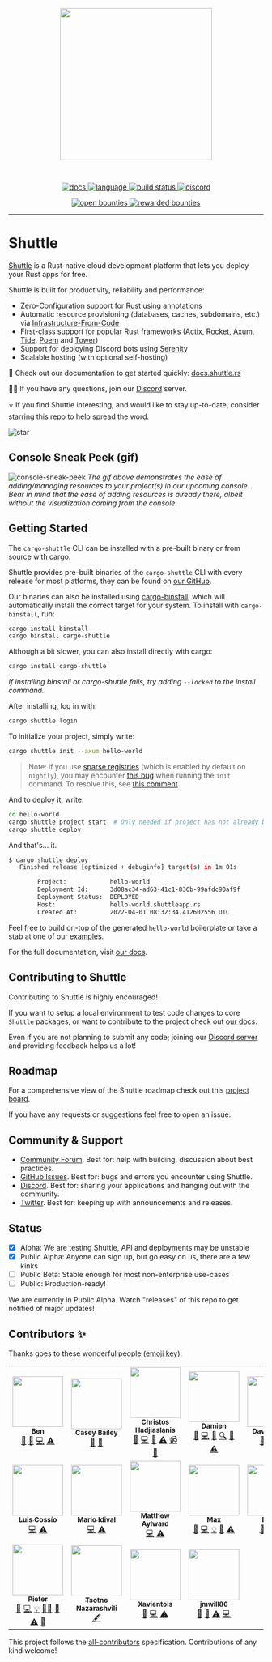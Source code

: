 <!-- markdownlint-disable -->
<p align="center">
<img width="300" src="https://raw.githubusercontent.com/shuttle-hq/shuttle/master/assets/logo-rectangle-transparent.png"/>
</p>
<br>
<p align=center>
  <a href="https://docs.rs/shuttle-runtime">
    <img alt="docs" src="https://img.shields.io/badge/docs-reference-orange">
  </a>
  <a href="https://github.com/shuttle-hq/shuttle/search?l=rust">
    <img alt="language" src="https://img.shields.io/badge/language-Rust-orange.svg">
  </a>
  <a href="https://circleci.com/gh/shuttle-hq/shuttle/">
    <img alt="build status" src="https://circleci.com/gh/shuttle-hq/shuttle.svg?style=shield"/>
  </a>
  <a href="https://discord.gg/shuttle">
    <img alt="discord" src="https://img.shields.io/discord/803236282088161321?logo=discord"/>
  </a>
</p>
<p align="center">
  <a href="https://console.algora.io/org/shuttle/bounties?status=open">
    <img alt="open bounties" src="https://img.shields.io/endpoint?url=https%3A%2F%2Fconsole.algora.io%2Fapi%2Fshields%2Fshuttle%2Fbounties%3Fstatus%3Dopen"/>
  </a>
  <a href="https://console.algora.io/org/shuttle/bounties?status=completed">
    <img alt="rewarded bounties" src="https://img.shields.io/endpoint?url=https%3A%2F%2Fconsole.algora.io%2Fapi%2Fshields%2Fshuttle%2Fbounties%3Fstatus%3Dcompleted"/>
  </a>
</p>
<!-- markdownlint-restore -->

---

# Shuttle

[Shuttle](https://www.shuttle.rs/) is a Rust-native cloud development platform that lets you deploy your Rust apps for free.

Shuttle is built for productivity, reliability and performance:

- Zero-Configuration support for Rust using annotations
- Automatic resource provisioning (databases, caches, subdomains, etc.) via [Infrastructure-From-Code](https://www.shuttle.rs/blog/2022/05/09/ifc)
- First-class support for popular Rust frameworks ([Actix](https://docs.shuttle.rs/examples/actix), [Rocket](https://docs.shuttle.rs/examples/rocket), [Axum](https://docs.shuttle.rs/examples/axum),
  [Tide](https://docs.shuttle.rs/examples/tide), [Poem](https://docs.shuttle.rs/examples/poem) and [Tower](https://docs.shuttle.rs/examples/tower))
- Support for deploying Discord bots using [Serenity](https://docs.shuttle.rs/examples/serenity)
- Scalable hosting (with optional self-hosting)

📖 Check out our documentation to get started quickly: [docs.shuttle.rs](https://docs.shuttle.rs)

🙋‍♂️ If you have any questions, join our [Discord](https://discord.gg/shuttle) server.

⭐ If you find Shuttle interesting, and would like to stay up-to-date, consider starring this repo to help spread the word.

![star](https://i.imgur.com/kLWmThm.gif)

## Console Sneak Peek (gif)

![console-sneak-peek](https://i.imgur.com/1qdWipP.gif)
*The gif above demonstrates the ease of adding/managing resources to your project(s) in our upcoming console. Bear in mind that the ease of adding resources is already there, albeit without the visualization coming from the console.*

## Getting Started

The `cargo-shuttle` CLI can be installed with a pre-built binary or from source with cargo.

Shuttle provides pre-built binaries of the `cargo-shuttle` CLI with every release
for most platforms, they can be found on [our GitHub](https://github.com/shuttle-hq/shuttle/releases/latest).

Our binaries can also be installed using [cargo-binstall](https://github.com/cargo-bins/cargo-binstall),
which will automatically install the correct target for your system.
To install with `cargo-binstall`, run:

```sh
cargo install binstall
cargo binstall cargo-shuttle
```

Although a bit slower, you can also install directly with cargo:

```sh
cargo install cargo-shuttle
```

*If installing binstall or cargo-shuttle fails, try adding `--locked` to the install command.*

After installing, log in with:

```sh
cargo shuttle login
```

To initialize your project, simply write:

```bash
cargo shuttle init --axum hello-world
```

> Note: if you use [sparse registries](https://blog.rust-lang.org/inside-rust/2023/01/30/cargo-sparse-protocol.html) (which is enabled by default on `nightly`), you may encounter [this bug](https://github.com/shuttle-hq/shuttle/issues/821) when running the `init` command. To resolve this, see [this comment](https://github.com/shuttle-hq/shuttle/issues/821#issuecomment-1525317860).

And to deploy it, write:

```bash
cd hello-world
cargo shuttle project start  # Only needed if project has not already been created during init
cargo shuttle deploy
```

And that's... it.

```bash
$ cargo shuttle deploy
   Finished release [optimized + debuginfo] target(s) in 1m 01s

        Project:            hello-world
        Deployment Id:      3d08ac34-ad63-41c1-836b-99afdc90af9f
        Deployment Status:  DEPLOYED
        Host:               hello-world.shuttleapp.rs
        Created At:         2022-04-01 08:32:34.412602556 UTC
```

Feel free to build on-top of the generated `hello-world` boilerplate or take a stab at one of our [examples](https://docs.shuttle.rs/examples/axum).

For the full documentation, visit [our docs](https://docs.shuttle.rs).

## Contributing to Shuttle

Contributing to Shuttle is highly encouraged!

If you want to setup a local environment to test code changes to core `Shuttle` packages, or want to contribute to the project check out [our docs](https://docs.shuttle.rs/community/contribute).

Even if you are not planning to submit any code; joining our [Discord server](https://discord.gg/shuttle) and providing feedback helps us a lot!

## Roadmap

For a comprehensive view of the Shuttle roadmap check out this [project board](https://github.com/orgs/shuttle-hq/projects/4).

If you have any requests or suggestions feel free to open an issue.

## Community & Support

- [Community Forum](https://github.com/shuttle-hq/shuttle/discussions). Best for: help with building, discussion about best practices.
- [GitHub Issues](https://github.com/shuttle-hq/shuttle/issues). Best for: bugs and errors you encounter using Shuttle.
- [Discord](https://discord.gg/shuttle). Best for: sharing your applications and hanging out with the community.
- [Twitter](https://twitter.com/shuttle_dev). Best for: keeping up with announcements and releases.

## Status

- [x] Alpha: We are testing Shuttle, API and deployments may be unstable
- [x] Public Alpha: Anyone can sign up, but go easy on us,
  there are a few kinks
- [ ] Public Beta: Stable enough for most non-enterprise use-cases
- [ ] Public: Production-ready!

We are currently in Public Alpha. Watch "releases" of this repo to get
notified of major updates!

## Contributors ✨

Thanks goes to these wonderful people ([emoji key](https://allcontributors.org/docs/en/emoji-key)):

<!-- ALL-CONTRIBUTORS-LIST:START - Do not remove or modify this section -->
<!-- prettier-ignore-start -->
<!-- markdownlint-disable -->
<table>
  <tr>
    <td align="center"><a href="https://kaleidawave.github.io/"><img src="https://avatars.githubusercontent.com/u/26967284?v=4?s=100" width="100px;" alt=""/><br /><sub><b>Ben</b></sub></a><br /><a href="#blog-kaleidawave" title="Blogposts">📝</a> <a href="https://github.com/shuttle-hq/shuttle/issues?q=author%3Akaleidawave" title="Bug reports">🐛</a> <a href="https://github.com/shuttle-hq/shuttle/commits?author=kaleidawave" title="Code">💻</a> <a href="https://github.com/shuttle-hq/shuttle/commits?author=kaleidawave" title="Tests">⚠️</a></td>
    <td align="center"><a href="https://github.com/SonicZentropy"><img src="https://avatars.githubusercontent.com/u/12196028?v=4?s=100" width="100px;" alt=""/><br /><sub><b>Casey Bailey</b></sub></a><br /><a href="https://github.com/shuttle-hq/shuttle/issues?q=author%3ASonicZentropy" title="Bug reports">🐛</a> <a href="https://github.com/shuttle-hq/shuttle/commits?author=SonicZentropy" title="Documentation">📖</a></td>
    <td align="center"><a href="https://github.com/christoshadjiaslanis"><img src="https://avatars.githubusercontent.com/u/14791384?v=4?s=100" width="100px;" alt=""/><br /><sub><b>Christos Hadjiaslanis</b></sub></a><br /><a href="#blog-christoshadjiaslanis" title="Blogposts">📝</a> <a href="https://github.com/shuttle-hq/shuttle/commits?author=christoshadjiaslanis" title="Code">💻</a> <a href="https://github.com/shuttle-hq/shuttle/pulls?q=is%3Apr+reviewed-by%3Achristoshadjiaslanis" title="Reviewed Pull Requests">👀</a> <a href="https://github.com/shuttle-hq/shuttle/commits?author=christoshadjiaslanis" title="Tests">⚠️</a> <a href="#video-christoshadjiaslanis" title="Videos">📹</a> <a href="https://github.com/shuttle-hq/shuttle/issues?q=author%3Achristoshadjiaslanis" title="Bug reports">🐛</a></td>
    <td align="center"><a href="https://github.com/brokad"><img src="https://avatars.githubusercontent.com/u/13315034?v=4?s=100" width="100px;" alt=""/><br /><sub><b>Damien</b></sub></a><br /><a href="https://github.com/shuttle-hq/shuttle/issues?q=author%3Abrokad" title="Bug reports">🐛</a> <a href="https://github.com/shuttle-hq/shuttle/commits?author=brokad" title="Code">💻</a> <a href="https://github.com/shuttle-hq/shuttle/commits?author=brokad" title="Documentation">📖</a> <a href="#fundingFinding-brokad" title="Funding Finding">🔍</a> <a href="https://github.com/shuttle-hq/shuttle/pulls?q=is%3Apr+reviewed-by%3Abrokad" title="Reviewed Pull Requests">👀</a> <a href="https://github.com/shuttle-hq/shuttle/commits?author=brokad" title="Tests">⚠️</a></td>
    <td align="center"><a href="http://alsuren.github.io/"><img src="https://avatars.githubusercontent.com/u/254647?v=4?s=100" width="100px;" alt=""/><br /><sub><b>David Laban</b></sub></a><br /><a href="https://github.com/shuttle-hq/shuttle/issues?q=author%3Aalsuren" title="Bug reports">🐛</a> <a href="https://github.com/shuttle-hq/shuttle/commits?author=alsuren" title="Code">💻</a> <a href="https://github.com/shuttle-hq/shuttle/commits?author=alsuren" title="Tests">⚠️</a></td>
    <td align="center"><a href="https://github.com/ivancernja"><img src="https://avatars.githubusercontent.com/u/14149737?v=4?s=100" width="100px;" alt=""/><br /><sub><b>Ivan</b></sub></a><br /><a href="#blog-ivancernja" title="Blogposts">📝</a> <a href="https://github.com/shuttle-hq/shuttle/issues?q=author%3Aivancernja" title="Bug reports">🐛</a> <a href="https://github.com/shuttle-hq/shuttle/commits?author=ivancernja" title="Code">💻</a> <a href="https://github.com/shuttle-hq/shuttle/commits?author=ivancernja" title="Tests">⚠️</a></td>
    <td align="center"><a href="https://github.com/lilianmoraru"><img src="https://avatars.githubusercontent.com/u/621738?v=4?s=100" width="100px;" alt=""/><br /><sub><b>Lilian Anatolie Moraru</b></sub></a><br /><a href="#content-lilianmoraru" title="Content">🖋</a></td>
  </tr>
  <tr>
    <td align="center"><a href="https://github.com/coszio"><img src="https://avatars.githubusercontent.com/u/62079184?v=4?s=100" width="100px;" alt=""/><br /><sub><b>Luis Cossío</b></sub></a><br /><a href="https://github.com/shuttle-hq/shuttle/commits?author=coszio" title="Code">💻</a> <a href="https://github.com/shuttle-hq/shuttle/commits?author=coszio" title="Tests">⚠️</a></td>
    <td align="center"><a href="https://github.com/marioidival"><img src="https://avatars.githubusercontent.com/u/1129263?v=4?s=100" width="100px;" alt=""/><br /><sub><b>Mario Idival</b></sub></a><br /><a href="https://github.com/shuttle-hq/shuttle/commits?author=marioidival" title="Code">💻</a> <a href="https://github.com/shuttle-hq/shuttle/commits?author=marioidival" title="Tests">⚠️</a></td>
    <td align="center"><a href="https://github.com/Butch78"><img src="https://avatars.githubusercontent.com/u/19205392?v=4?s=100" width="100px;" alt=""/><br /><sub><b>Matthew Aylward </b></sub></a><br /><a href="https://github.com/shuttle-hq/shuttle/commits?author=Butch78" title="Code">💻</a> <a href="https://github.com/shuttle-hq/shuttle/commits?author=Butch78" title="Tests">⚠️</a></td>
    <td align="center"><a href="https://github.com/bmoxb"><img src="https://avatars.githubusercontent.com/u/42641081?v=4?s=100" width="100px;" alt=""/><br /><sub><b>Max</b></sub></a><br /><a href="https://github.com/shuttle-hq/shuttle/issues?q=author%3Abmoxb" title="Bug reports">🐛</a> <a href="https://github.com/shuttle-hq/shuttle/commits?author=bmoxb" title="Code">💻</a> <a href="#example-bmoxb" title="Examples">💡</a> <a href="https://github.com/shuttle-hq/shuttle/pulls?q=is%3Apr+reviewed-by%3Abmoxb" title="Reviewed Pull Requests">👀</a> <a href="https://github.com/shuttle-hq/shuttle/commits?author=bmoxb" title="Tests">⚠️</a></td>
    <td align="center"><a href="https://github.com/nahuakang"><img src="https://avatars.githubusercontent.com/u/18533347?v=4?s=100" width="100px;" alt=""/><br /><sub><b>Nahua</b></sub></a><br /><a href="https://github.com/shuttle-hq/shuttle/issues?q=author%3Anahuakang" title="Bug reports">🐛</a> <a href="https://github.com/shuttle-hq/shuttle/commits?author=nahuakang" title="Code">💻</a> <a href="https://github.com/shuttle-hq/shuttle/commits?author=nahuakang" title="Tests">⚠️</a></td>
    <td align="center"><a href="https://github.com/nodard"><img src="https://avatars.githubusercontent.com/u/12720758?v=4?s=100" width="100px;" alt=""/><br /><sub><b>Nodar Daneliya</b></sub></a><br /><a href="#business-nodard" title="Business development">💼</a> <a href="#fundingFinding-nodard" title="Funding Finding">🔍</a></td>
    <td align="center"><a href="https://github.com/oddgrd"><img src="https://avatars.githubusercontent.com/u/29732646?v=4?s=100" width="100px;" alt=""/><br /><sub><b>Oddbjørn Grødem</b></sub></a><br /><a href="https://github.com/shuttle-hq/shuttle/commits?author=oddgrd" title="Code">💻</a> <a href="https://github.com/shuttle-hq/shuttle/commits?author=oddgrd" title="Tests">⚠️</a></td>
  </tr>
  <tr>
    <td align="center"><a href="https://github.com/chesedo"><img src="https://avatars.githubusercontent.com/u/5367103?v=4?s=100" width="100px;" alt=""/><br /><sub><b>Pieter</b></sub></a><br /><a href="https://github.com/shuttle-hq/shuttle/issues?q=author%3Achesedo" title="Bug reports">🐛</a> <a href="https://github.com/shuttle-hq/shuttle/commits?author=chesedo" title="Code">💻</a> <a href="#example-chesedo" title="Examples">💡</a> <a href="#mentoring-chesedo" title="Mentoring">🧑‍🏫</a> <a href="https://github.com/shuttle-hq/shuttle/pulls?q=is%3Apr+reviewed-by%3Achesedo" title="Reviewed Pull Requests">👀</a> <a href="https://github.com/shuttle-hq/shuttle/commits?author=chesedo" title="Tests">⚠️</a> <a href="https://github.com/shuttle-hq/shuttle/commits?author=chesedo" title="Documentation">📖</a></td>
    <td align="center"><a href="https://github.com/thecotne"><img src="https://avatars.githubusercontent.com/u/1606993?v=4?s=100" width="100px;" alt=""/><br /><sub><b>Tsotne Nazarashvili</b></sub></a><br /><a href="#content-thecotne" title="Content">🖋</a></td>
    <td align="center"><a href="https://github.com/Xavientois"><img src="https://avatars.githubusercontent.com/u/34867186?v=4?s=100" width="100px;" alt=""/><br /><sub><b>Xavientois</b></sub></a><br /><a href="https://github.com/shuttle-hq/shuttle/issues?q=author%3AXavientois" title="Bug reports">🐛</a> <a href="https://github.com/shuttle-hq/shuttle/commits?author=Xavientois" title="Code">💻</a> <a href="https://github.com/shuttle-hq/shuttle/commits?author=Xavientois" title="Tests">⚠️</a></td>
    <td align="center"><a href="https://thesnugco.com/"><img src="https://avatars.githubusercontent.com/u/19667780?v=4?s=100" width="100px;" alt=""/><br /><sub><b>jmwill86</b></sub></a><br /><a href="https://github.com/shuttle-hq/shuttle/issues?q=author%3Ajmwill86" title="Bug reports">🐛</a> <a href="https://github.com/shuttle-hq/shuttle/commits?author=jmwill86" title="Documentation">📖</a> <a href="https://github.com/shuttle-hq/shuttle/commits?author=jmwill86" title="Tests">⚠️</a> <a href="https://github.com/shuttle-hq/shuttle/commits?author=jmwill86" title="Code">💻</a></td>
  </tr>
</table>

<!-- markdownlint-restore -->
<!-- prettier-ignore-end -->

<!-- ALL-CONTRIBUTORS-LIST:END -->

This project follows the [all-contributors](https://github.com/all-contributors/all-contributors) specification. Contributions of any kind welcome!
